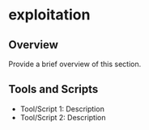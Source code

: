 # exploitation
## Overview
Provide a brief overview of this section.

## Tools and Scripts
- Tool/Script 1: Description
- Tool/Script 2: Description
